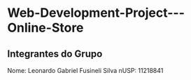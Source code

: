 # Web-Development-Project---Online-Store

## Integrantes do Grupo
Nome: Leonardo Gabriel Fusineli Silva           nUSP: 11218841